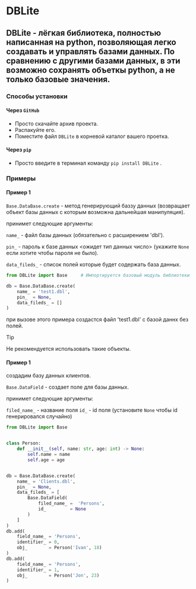 # DBLite

DBLite - лёгкая библиотека, полностью написанная на python, позволяющая легко создавать и управлять базами данных. По сравнению с другими базами данных, в эти возможно сохранять объеткы python, а не только базовые значения.
---
### Способы установки 
#### Через `GitHub`
- Просто скачайте архив проекта.
- Распакуйте его.
- Поместите файл `DBLite` в корневой каталог вашего проетка.

#### Через `pip`
- Просто введите в терминал команду `pip install DBLite` .

### Примеры

#### Пример 1

`Base.DataBase.create` - метод генерирующий баззу данных (возвращает объект базы данных с которым возможна дальнейшая манипуляция).

принимет следующие аргументы:

`name_` - файл базы данных (обязательно с расширением 'dbl').

`pin_` - пароль к базе данных <ожидет тип данных число> (укажите `None` если хотите чтобы пароля не было).

`data_fileds_` - список полей которые будет содержать база данных.

```py
from DBLite import Base     # Импортируется базовый модуль библиотеки

db = Base.DataBase.create(
    name_ = 'test1.dbl',
    pin_  = None,
    data_fileds_ = []
)
```
при вызове этого примера создастся файл 'test1.dbl' с базой даннх без полей. 

> [!TIP]
> Не рекомендуется использовать такие объекты.

#### Пример 1
создадим базу данных клиентов.

`Base.DataField` - создает поле для базы данных.

принимет следующие аргументы:

`filed_name_` - название поля
`id_` - id поля (установите `None` чтобы id генерировался случайно)   

```py
from DBLite import Base


class Person:
    def __init__(self, name: str, age: int) -> None:
        self.name = name
        self.age = age


db = Base.DataBase.create(
    name_ = 'Clients.dbl',
    pin_  = None,
    data_fileds_ = [
        Base.DataField(
            filed_name_ =  'Persons',
            id_         = None       
        )
    ]
)
db.add(
    field_name_ = 'Persons',
    identifier_ = 0,
    obj_        = Person('Ivan', 18)
)
db.add(
    field_name_ = 'Persons',
    identifier_ = 1,
    obj_        = Person('Jon', 23)
)

```

